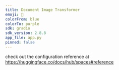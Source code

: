```yaml
---
title: Document Image Transformer
emoji: 📃
colorFrom: blue
colorTo: purple
sdk: gradio
sdk_version: 2.8.8
app_file: app.py
pinned: false
---
```


check out the configuration reference at https://huggingface.co/docs/hub/spaces#reference
